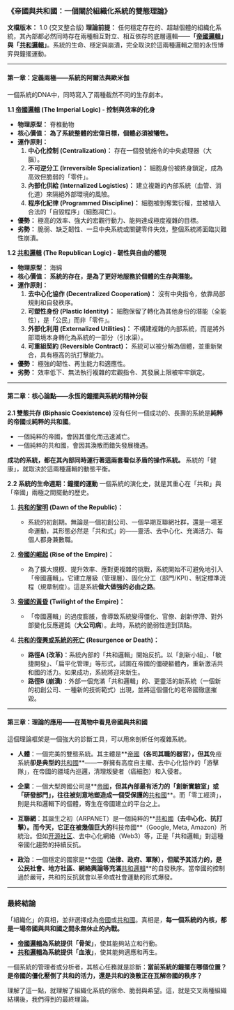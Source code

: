 ### **《帝國與共和國：一個關於組織化系統的雙態理論》**

**文檔版本：** 1.0 (交叉整合版)
**理論前提：** 任何穩定存在的、超越個體的組織化系統，其內部都必然同時存在兩種相互對立、相互依存的底層邏輯——**「[帝國邏輯](v1.md)」**與**「[共和邏輯](v1.md)」**。系統的生命、穩定與崩潰，完全取決於這兩種邏輯之間的永恆博弈與鐘擺運動。

---

#### **第一章：定義兩極——系統的阿爾法與歐米伽**

一個系統的DNA中，同時寫入了兩種截然不同的生存劇本。

**1.1 [帝國邏輯](v1.md) (The Imperial Logic) - 控制與效率的化身**
*   **物理原型：** 脊椎動物
*   **核心價值：** **為了系統整體的宏偉目標，個體必須被犧牲。**
*   **運作原則：**
    1.  **中心化控制 (Centralization)：** 存在一個發號施令的中央處理器（大腦）。
    2.  **不可逆分工 (Irreversible Specialization)：** 細胞身份被終身鎖定，成為高效但脆弱的「零件」。
    3.  **內部化供給 (Internalized Logistics)：** 建立複雜的內部系統（血管、消化道）來隔絕外部環境的風險。
    4.  **程序化紀律 (Programmed Discipline)：** 細胞被剝奪繁衍權，並被植入合法的「自毀程序」（細胞凋亡）。
*   **優勢：** 極高的效率、強大的宏觀行動力、能夠達成極度複雜的目標。
*   **劣勢：** 脆弱、缺乏韌性、一旦中央系統或關鍵零件失效，整個系統將面臨災難性崩潰。

**1.2 [共和邏輯](v1.md) (The Republican Logic) - 韌性與自由的體現**
*   **物理原型：** 海綿
*   **核心價值：** **系統的存在，是為了更好地服務於個體的生存與潛能。**
*   **運作原則：**
    1.  **去中心化協作 (Decentralized Cooperation)：** 沒有中央指令，依靠局部規則和自發秩序。
    2.  **可塑性身份 (Plastic Identity)：** 細胞保留了轉化為其他身份的潛能（全能性），是「公民」而非「零件」。
    3.  **外部化利用 (Externalized Utilities)：** 不構建複雜的內部系統，而是將外部環境本身轉化為系統的一部分（引水渠）。
    4.  **可重組契約 (Reversible Contract)：** 系統可以被分解為個體，並重新聚合，具有極高的抗打擊能力。
*   **優勢：** 極強的韌性、再生能力和適應性。
*   **劣勢：** 效率低下、無法執行複雜的宏觀指令、其發展上限被牢牢鎖定。

---

#### **第二章：核心論點——永恆的鐘擺與系統的精神分裂**

**2.1 雙態共存 (Biphasic Coexistence)**
沒有任何一個成功的、長壽的系統是**純粹的帝國**或**純粹的共和國**。
*   一個純粹的帝國，會因其僵化而迅速滅亡。
*   一個純粹的共和國，會因其渙散而錯失發展機遇。

**成功的系統，都在其內部同時運行著這兩套看似矛盾的操作系統。** 系統的「健康」，就取決於這兩種邏輯的動態平衡。

**2.2 系統的生命週期：鐘擺的運動**
一個系統的演化史，就是其重心在「共和」與「帝國」兩極之間擺動的歷史。

1.  **[共和的黎明](v1.md) (Dawn of the Republic)：**
    *   系統的初創期。無論是一個初創公司、一個早期互聯網社群，還是一場革命運動，其形態必然是「共和式」的——靈活、去中心化、充滿活力、每個人都身兼數職。

2.  **[帝國的崛起](v1.md) (Rise of the Empire)：**
    *   為了擴大規模、提升效率、應對更複雜的挑戰，系統開始不可避免地引入「帝國邏輯」。它建立層級（管理層）、固化分工（部門/KPI）、制定標準流程（規章制度）。這是系統**做大做強的必由之路**。

3.  **[帝國的黃昏](v1.md) (Twilight of the Empire)：**
    *   「帝國邏輯」的過度膨脹，會導致系統變得僵化、官僚、創新停滯、對外部變化反應遲鈍（**大公司病**）。此時，系統的脆弱性達到頂點。

4.  **[共和的復興或系統的死亡](v1.md) (Resurgence or Death)：**
    *   **路徑A (改革)**：系統內部的「共和邏輯」開始反抗。以「創新小組」、「敏捷開發」、「扁平化管理」等形式，試圖在帝國的僵硬軀體內，重新激活共和國的活力。如果成功，系統將迎來新生。
    *   **路徑B (崩潰)**：外部一個充滿「共和邏輯」的、更靈活的新系統（一個新的初創公司、一種新的技術範式）出現，並將這個僵化的老帝國徹底摧毀。

---

#### **第三章：理論的應用——在萬物中看見帝國與共和國**

這個理論框架是一個強大的診斷工具，可以用來剖析任何複雜系統。

*   **人體**：一個完美的雙態系統。其主體是**[帝國](v1.md)**（各司其職的器官），但其**免疫系統**卻是典型的**[共和國](v1.md)**——一群擁有高度自主權、去中心化協作的「游擊隊」，在帝國的疆域內巡邏，清理叛變者（癌細胞）和入侵者。

*   **企業**：一個大型跨國公司是**[帝國](v1.md)**，但其內部最有活力的「創新實驗室」或「研發部門」，往往被刻意地塑造成一個受保護的**[共和國](v1.md)**。而「零工經濟」，則是共和邏輯下的個體，寄生在帝國建立的平台之上。

*   **互聯網**：其誕生之初（ARPANET）是一個純粹的**[共和國](v1.md)**（去中心化、抗打擊）。而今天，它正在被幾個巨大的**科技帝國**（Google, Meta, Amazon）所統治。但如[开源社区](../../介质/网络空间/开源协议/v1.md)、去中心化網絡（Web3）等，正是「共和邏輯」對這種帝國化趨勢的持續反抗。

*   **政治**：一個穩定的國家是**[帝國](v1.md)**（法律、政府、軍隊），但賦予其活力的，是公民社會、地方社區、網絡輿論等充滿**[共和邏輯](v1.md)**的自發秩序。當帝國的控制過於嚴苛，共和的反抗就會以革命或社會運動的形式爆發。

---

### **最終結論**

「組織化」的真相，並非選擇成為[帝國](v1.md)或[共和國](v1.md)。真相是，**每一個系統的內核，都是一場帝國與共和國之間永無休止的內戰。**

*   **[帝國邏輯](v1.md)**為系統提供**「骨架」**，使其能夠站立和行動。
*   **[共和邏輯](v1.md)**為系統提供**「血液」**，使其能夠適應和再生。

一個系統的管理者或分析者，其核心任務就是診斷：**當前系統的鐘擺在哪個位置？是帝國的僵化壓倒了共和的活力，還是共和的渙散正在瓦解帝國的秩序？**

理解了這一點，就理解了組織化系統的宿命、脆弱與希望。這，就是交叉兩種組織結構後，我們得到的最終理論。